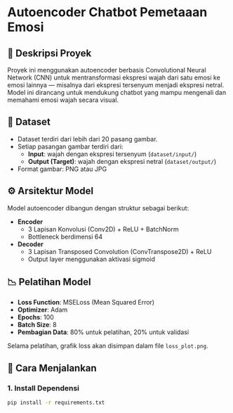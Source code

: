 # Autoencoder Chatbot Pemetaaan Emosi

## 🧠 Deskripsi Proyek
Proyek ini menggunakan autoencoder berbasis Convolutional Neural Network (CNN) untuk mentransformasi ekspresi wajah dari satu emosi ke emosi lainnya — misalnya dari ekspresi tersenyum menjadi ekspresi netral. Model ini dirancang untuk mendukung chatbot yang mampu mengenali dan memahami emosi wajah secara visual.

## 📁 Dataset
- Dataset terdiri dari lebih dari 20 pasang gambar.
- Setiap pasangan gambar terdiri dari:
  - **Input**: wajah dengan ekspresi tersenyum (`dataset/input/`)
  - **Output (Target)**: wajah dengan ekspresi netral (`dataset/output/`)
- Format gambar: PNG atau JPG

## ⚙️ Arsitektur Model
Model autoencoder dibangun dengan struktur sebagai berikut:

- **Encoder**
  - 3 Lapisan Konvolusi (Conv2D) + ReLU + BatchNorm
  - Bottleneck berdimensi 64
- **Decoder**
  - 3 Lapisan Transposed Convolution (ConvTranspose2D) + ReLU
  - Output layer menggunakan aktivasi sigmoid

## 📉 Pelatihan Model
- **Loss Function**: MSELoss (Mean Squared Error)
- **Optimizer**: Adam
- **Epochs**: 100
- **Batch Size**: 8
- **Pembagian Data**: 80% untuk pelatihan, 20% untuk validasi

Selama pelatihan, grafik loss akan disimpan dalam file `loss_plot.png`.


## 🚀 Cara Menjalankan
### 1. Install Dependensi
```bash
pip install -r requirements.txt
